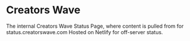 # Creators Wave
The internal Creators Wave Status Page, where content is pulled from for status.creatorswave.com 
Hosted on Netlify for off-server status.

